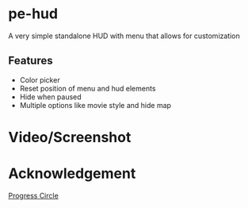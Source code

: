 # pe-hud

A very simple standalone HUD with menu that allows for customization

## Features
 - Color picker
 - Reset position of menu and hud elements
 - Hide when paused
 - Multiple options like movie style and hide map

# Video/Screenshot

# Acknowledgement

[Progress Circle](https://github.com/nafing/esx_nafing_hud/blob/master/html/main.js#L59)
